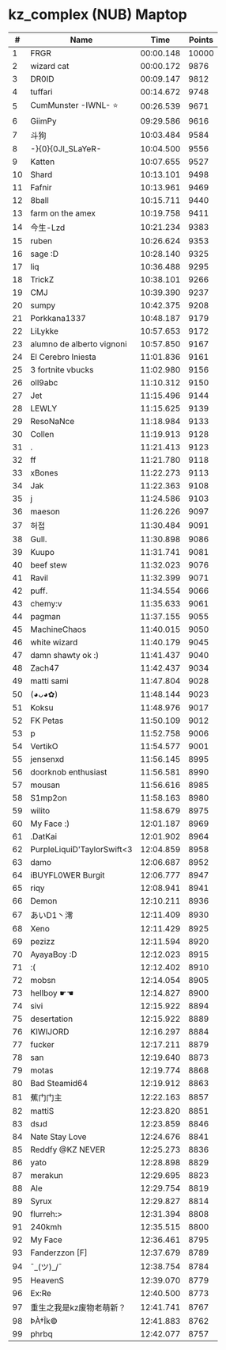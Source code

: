 # kz_complex (NUB) Maptop

|  # | Name | Time | Points |
|-------------- | -------------- | -------------- | -------------- | 
| 1 | FRGR | 00:00.148 | 10000 | 
| 2 | wizard cat | 00:00.172 | 9876 | 
| 3 | DR0ID | 00:09.147 | 9812 | 
| 4 | tuffari | 00:14.672 | 9748 | 
| 5 | CumMunster -IWNL- ⭐ | 00:26.539 | 9671 | 
| 6 | GiimPy | 09:29.586 | 9616 | 
| 7 | 斗狗 | 10:03.484 | 9584 | 
| 8 | -}{0}{0JI_SLaYeR- | 10:04.500 | 9556 | 
| 9 | Katten | 10:07.655 | 9527 | 
| 10 | Shard | 10:13.101 | 9498 | 
| 11 | Fafnir | 10:13.961 | 9469 | 
| 12 | 8ball | 10:15.711 | 9440 | 
| 13 | farm on the amex | 10:19.758 | 9411 | 
| 14 | 今生-Lzd | 10:21.234 | 9383 | 
| 15 | ruben | 10:26.624 | 9353 | 
| 16 | sage :D | 10:28.140 | 9325 | 
| 17 | liq | 10:36.488 | 9295 | 
| 18 | TrickZ | 10:38.101 | 9266 | 
| 19 | CMJ | 10:39.390 | 9237 | 
| 20 | sumpy | 10:42.375 | 9208 | 
| 21 | Porkkana1337 | 10:48.187 | 9179 | 
| 22 | LiLykke | 10:57.653 | 9172 | 
| 23 | alumno de alberto vignoni | 10:57.850 | 9167 | 
| 24 | El Cerebro Iniesta | 11:01.836 | 9161 | 
| 25 | 3 fortnite vbucks | 11:02.980 | 9156 | 
| 26 | oll9abc | 11:10.312 | 9150 | 
| 27 | Jet | 11:15.496 | 9144 | 
| 28 | LEWLY | 11:15.625 | 9139 | 
| 29 | ResoNaNce | 11:18.984 | 9133 | 
| 30 | Collen | 11:19.913 | 9128 | 
| 31 | . | 11:21.413 | 9123 | 
| 32 | ff | 11:21.780 | 9118 | 
| 33 | xBones | 11:22.273 | 9113 | 
| 34 | Jak | 11:22.363 | 9108 | 
| 35 | j | 11:24.586 | 9103 | 
| 36 | maeson | 11:26.226 | 9097 | 
| 37 | 허접 | 11:30.484 | 9091 | 
| 38 | Gull. | 11:30.898 | 9086 | 
| 39 | Kuupo | 11:31.741 | 9081 | 
| 40 | beef stew | 11:32.023 | 9076 | 
| 41 | Ravil | 11:32.399 | 9071 | 
| 42 | puff. | 11:34.554 | 9066 | 
| 43 | chemy:v | 11:35.633 | 9061 | 
| 44 | pagman | 11:37.155 | 9055 | 
| 45 | MachineChaos | 11:40.015 | 9050 | 
| 46 | white wizard | 11:40.179 | 9045 | 
| 47 | damn shawty ok :) | 11:41.437 | 9040 | 
| 48 | Zach47 | 11:42.437 | 9034 | 
| 49 | matti sami | 11:47.804 | 9028 | 
| 50 | (◕ᴗ◕✿) | 11:48.144 | 9023 | 
| 51 | Koksu | 11:48.976 | 9017 | 
| 52 | FK Petas | 11:50.109 | 9012 | 
| 53 | p | 11:52.758 | 9006 | 
| 54 | VertikO | 11:54.577 | 9001 | 
| 55 | jensenxd | 11:56.145 | 8995 | 
| 56 | doorknob enthusiast | 11:56.581 | 8990 | 
| 57 | mousan | 11:56.616 | 8985 | 
| 58 | S1mp2on | 11:58.163 | 8980 | 
| 59 | wilito | 11:58.679 | 8975 | 
| 60 | My Face :) | 12:01.187 | 8969 | 
| 61 | .DatKai | 12:01.902 | 8964 | 
| 62 | PurpleLiquiD'TaylorSwift<3 | 12:04.859 | 8958 | 
| 63 | damo | 12:06.687 | 8952 | 
| 64 | iBUYFL0WER Burgit | 12:06.777 | 8947 | 
| 65 | riqy | 12:08.941 | 8941 | 
| 66 | Demon | 12:10.211 | 8936 | 
| 67 | あいD1丶澪 | 12:11.409 | 8930 | 
| 68 | Xeno | 12:11.429 | 8925 | 
| 69 | pezizz | 12:11.594 | 8920 | 
| 70 | AyayaBoy :D | 12:12.023 | 8915 | 
| 71 | :( | 12:12.402 | 8910 | 
| 72 | mobsn | 12:14.054 | 8905 | 
| 73 | hellboy ☛☚ | 12:14.827 | 8900 | 
| 74 | sivi | 12:15.922 | 8894 | 
| 75 | desertation | 12:15.922 | 8889 | 
| 76 | KIWIJORD | 12:16.297 | 8884 | 
| 77 | fucker | 12:17.211 | 8879 | 
| 78 | san | 12:19.640 | 8873 | 
| 79 | motas | 12:19.774 | 8868 | 
| 80 | Bad Steamid64 | 12:19.912 | 8863 | 
| 81 | 蕉门门主 | 12:22.163 | 8857 | 
| 82 | mattiS | 12:23.820 | 8851 | 
| 83 | dsɹd | 12:23.859 | 8846 | 
| 84 | Nate Stay Love | 12:24.676 | 8841 | 
| 85 | Reddfy @KZ NEVER | 12:25.273 | 8836 | 
| 86 | yato | 12:28.898 | 8829 | 
| 87 | merakun | 12:29.695 | 8823 | 
| 88 | Ale | 12:29.754 | 8819 | 
| 89 | Syrux | 12:29.827 | 8814 | 
| 90 | flurreh:> | 12:31.394 | 8808 | 
| 91 | 240kmh | 12:35.515 | 8800 | 
| 92 | My Face | 12:36.461 | 8795 | 
| 93 | Fanderzzon [F] | 12:37.679 | 8789 | 
| 94 | ¯\_(ツ)_/¯ | 12:38.754 | 8784 | 
| 95 | HeavenS | 12:39.070 | 8779 | 
| 96 | Ex:Re | 12:40.500 | 8773 | 
| 97 | 重生之我是kz废物老萌新？ | 12:41.741 | 8767 | 
| 98 | ÞÀ†Îk© | 12:41.883 | 8762 | 
| 99 | phrbq | 12:42.077 | 8757 | 

